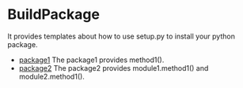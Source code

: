 # BuildPackage
It provides templates about how to use setup.py to install your python package.

- [package1](package1/package1) The package1 provides method1().
- [package2](package2/package2) The package2 provides module1.method1() and module2.method1().

